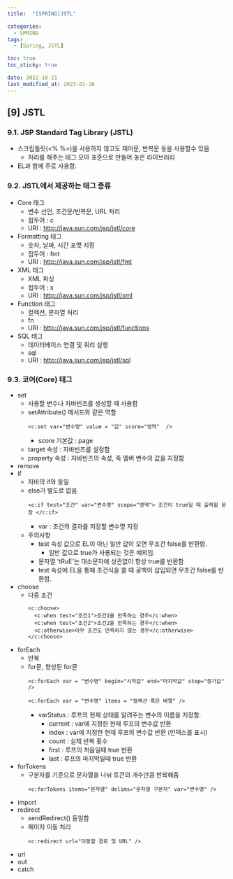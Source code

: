 ```yaml
---
title:  "[SPRING]JSTL" 

categories:
  - SPRING
tags:
  - [Spring, JSTL]

toc: true
toc_sticky: true

date: 2022-10-21
last_modified_at: 2023-01-26
---
```

[9] JSTL
---
### 9.1. JSP Standard Tag Library (JSTL)
- 스크립틀릿(<% %>)을 사용하지 않고도 제어문, 반복문 등을 사용할수 있음
  - 처리를 해주는 태그 모아 표준으로 만들어 놓은 라이브러리
- EL과 함께 주로 사용함.

### 9.2. JSTL에서 제공하는 태그 종류
- Core 태그 
  - 변수 선언, 조건문/반복문, URL 처리 
  - 접두어 : c
  - URI : http://java.sun.com/jsp/jstl/core    
- Formatting 태그 
  - 숫자, 날짜, 시간 포맷 지정 
  - 접두어 : fmt 
  - URI : http://java.sun.com/jsp/jstl/fmt
- XML 태그 
  - XML 파싱 
  - 접두어 : x 
  - URI : http://java.sun.com/jsp/jstl/xml
- Function 태그 
  - 컬렉션, 문자열 처리 
  - fn 
  - URI : http://java.sun.com/jsp/jstl/functions
- SQL 태그 
  - 데이터베이스 연결 및 쿼리 실행 
  - sql 
  - URI : http://java.sun.com/jsp/jstl/sql 
  
### 9.3. 코어(Core) 태그 
- set 
  - 사용할 변수나 자바빈즈를 생성할 때 사용함 
  - setAttribute() 메서드와 같은 역할  
    ```
    <c:set var="변수명" value = "값" score="영역"  />  
    ```
    - score 기본값 : page 
  - target 속성 : 자바빈즈를 설정함 
  - property 속성 : 자바빈즈의 속성, 즉 멤버 변수의 값을 지정함  
- remove
- if 
  - 자바의 if와 동일
  - else가 별도로 없음  
    ```
    <c:if test="조건" var="변수명" scope="영역"> 조건이 true일 때 출력할 문장 </c:if>
    ```
    - var : 조건의 결과를 저장할 변수명 지정  
  - 주의사항 
    - test 속성 값으로 EL이 아닌 일반 값이 오면 무조건 false를 반환함.
      - 일반 값으로 true가 사용되는 것은 예외임.   
    - 문자열 'tRuE'는 대소문자에 상관없이 항상 true를 반환함      
    - test 속성에 EL을 통해 조건식을 쓸 때 공백이 삽입되면 무조건 false를 반환함.  
- choose
  - 다중 조건  
    ```
    <c:choose>
      <c:when test="조건1">조건1을 만족하는 경우</c:when>
      <c:when test="조건2">조건2을 만족하는 경우</c:when>
      <c:otherwise>아무 조건도 만족하지 않는 경우</c:otherwise>
    </c:choose>
    ```
- forEach
  - 반복
  - for문, 향상된 for문  
    ```
    <c:forEach var = "변수명" begin="시작값" end="마지막값" step="증가값" />
    ```  
    ```
    <c:forEach var = "변수명" items = "컬렉션 혹은 배열" />
    ```  
    - varStatus : 루프의 현재 상태를 알려주는 변수의 이름을 지정함.
      - current : var에 지정한 현재 루프의 변수값 반환
      - index : var에 지정한 현재 루프의 변수값 반환 (인덱스를 표시)
      - count : 실제 반복 횟수 
      - first : 루프의 처음일때 true 반환 
      - last : 루프의 마지막일때 true 반환 
- forTokens
  - 구분자를 기준으로 문자열을 나눠 토큰의 개수만큼 반복해줌  
    ```
    <c:forTokens items="문자열" delims="문자열 구분자" var="변수명" />
    ```
- import
- redirect 
  - sendRedirect() 동일함  
  - 페이지 이동 처리  
    ```
    <c:redirect url="이동할 경로 및 URL" />
    ```
- url 
- out 
- catch 